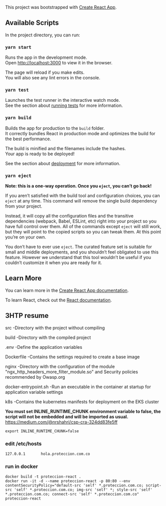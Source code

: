 This project was bootstrapped with [Create React App](https://github.com/facebook/create-react-app).

## Available Scripts

In the project directory, you can run:

### `yarn start`

Runs the app in the development mode.<br />
Open [http://localhost:3000](http://localhost:3000) to view it in the browser.

The page will reload if you make edits.<br />
You will also see any lint errors in the console.

### `yarn test`

Launches the test runner in the interactive watch mode.<br />
See the section about [running tests](https://facebook.github.io/create-react-app/docs/running-tests) for more information.

### `yarn build`

Builds the app for production to the `build` folder.<br />
It correctly bundles React in production mode and optimizes the build for the best performance.

The build is minified and the filenames include the hashes.<br />
Your app is ready to be deployed!

See the section about [deployment](https://facebook.github.io/create-react-app/docs/deployment) for more information.

### `yarn eject`

**Note: this is a one-way operation. Once you `eject`, you can’t go back!**

If you aren’t satisfied with the build tool and configuration choices, you can `eject` at any time. This command will remove the single build dependency from your project.

Instead, it will copy all the configuration files and the transitive dependencies (webpack, Babel, ESLint, etc) right into your project so you have full control over them. All of the commands except `eject` will still work, but they will point to the copied scripts so you can tweak them. At this point you’re on your own.

You don’t have to ever use `eject`. The curated feature set is suitable for small and middle deployments, and you shouldn’t feel obligated to use this feature. However we understand that this tool wouldn’t be useful if you couldn’t customize it when you are ready for it.

## Learn More

You can learn more in the [Create React App documentation](https://facebook.github.io/create-react-app/docs/getting-started).

To learn React, check out the [React documentation](https://reactjs.org/).


## 3HTP resume

src                       -Directory with the project without compiling

build                     -Directory with the compiled project

.env                      -Define the application variables

Dockerfile                -Contains the settings required to create a base image

nginx                     -Directory with the configuration of the module "ngx_http_headers_more_filter_module.so" and Security policies recommended by Owasp.org

docker-entrypoint.sh      -Run an executable in the container at startup for application variable settings

k8s                       -Contains the kubernetes manifests for deployment on the EKS cluster



**You must set **INLINE_RUNTIME_CHUNK** environment variable to false, the script will not be embedded and will be imported as usual.**
https://medium.com/@nrshahri/csp-cra-324dd83fe5ff
 ```shell
export INLINE_RUNTIME_CHUNK=false
 ```

### edit /etc/hosts
```
127.0.0.1       hola.proteccion.com.co
```

 ### run in docker
 ```
docker build -t proteccion-react .
docker run -it -d --name proteccion-react -p 80:80 --env contentSecurityPolicy="default-src 'self' *.proteccion.com.co; script-src 'self' *.proteccion.com.co; img-src 'self' *; style-src 'self' *.proteccion.com.co; connect-src 'self' *.proteccion.com.co" proteccion-react
 ```
